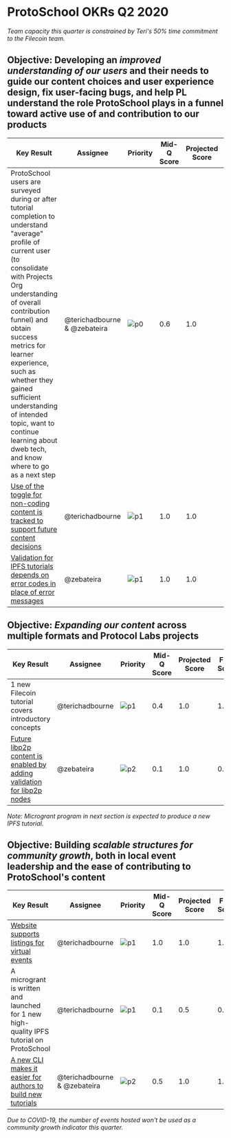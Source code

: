 # ProtoSchool OKRs Q2 2020

_Team capacity this quarter is constrained by Teri's 50% time commitment to the Filecoin team._

## Objective: Developing an _improved understanding of our users_ and their needs to guide our content choices and user experience design, fix user-facing bugs, and help PL understand the role ProtoSchool plays in a funnel toward active use of and contribution to our products

| Key Result | Assignee | Priority | Mid-Q Score | Projected Score | Final Score |
| ---------- | -------- | -------- | ----------- | --------------- | ----------- |
| ProtoSchool users are surveyed during or after tutorial completion to understand "average" profile of current user (to consolidate with Projects Org understanding of overall contribution funnel) and obtain success metrics for learner experience, such as whether they gained sufficient understanding of intended topic, want to continue learning about dweb tech, and know where to go as a next step | @terichadbourne & @zebateira | ![p0](https://ipfs.io/ipfs/QmV88khHDJEXi7wo6o972MZWY661R9PhrZW6dvpFP6jnMn/p0.svg)  |  0.6 | 1.0  | 1.0  ||
| [Use of the toggle for non-coding content is tracked to support future content decisions](https://github.com/ProtoSchool/protoschool.github.io/issues/366) | @terichadbourne |![p1](https://ipfs.io/ipfs/QmV88khHDJEXi7wo6o972MZWY661R9PhrZW6dvpFP6jnMn/p1.svg)| 1.0 | 1.0  | 1.0 |
| [Validation for IPFS tutorials depends on error codes in place of error messages](https://github.com/ProtoSchool/protoschool.github.io/issues/343)  | @zebateira | ![p1](https://ipfs.io/ipfs/QmV88khHDJEXi7wo6o972MZWY661R9PhrZW6dvpFP6jnMn/p1.svg)  | 1.0  |  1.0 | 1.0 ||

## Objective: _Expanding our content_ across multiple formats and Protocol Labs projects

| Key Result | Assignee | Priority | Mid-Q Score | Projected Score | Final Score |
| ---------- | -------- | -------- | ----------- |--------------- | ----------- |
| 1 new Filecoin tutorial covers introductory concepts | @terichadbourne |![p1](https://ipfs.io/ipfs/QmV88khHDJEXi7wo6o972MZWY661R9PhrZW6dvpFP6jnMn/p1.svg)| 0.4 | 1.0 |1.0||
| [Future libp2p content is enabled by adding validation for libp2p nodes](https://github.com/ProtoSchool/protoschool.github.io/issues/229) | @zebateira | ![p2](https://ipfs.io/ipfs/QmV88khHDJEXi7wo6o972MZWY661R9PhrZW6dvpFP6jnMn/p2.svg)  | 0.1  | 1.0  | 0.4  ||

_Note: Microgrant program in next section is expected to produce a new IPFS tutorial._

## Objective: Building _scalable structures for community growth_, both in local event leadership and the ease of contributing to ProtoSchool's content

| Key Result | Assignee | Priority | Mid-Q Score | Projected Score | Final Score |
| ---------- | -------- | -------- | ----------- | --------------- | ----------- |
| [Website supports listings for virtual events](https://github.com/ProtoSchool/protoschool.github.io/issues/409) | @terichadbourne | ![p1](https://ipfs.io/ipfs/QmV88khHDJEXi7wo6o972MZWY661R9PhrZW6dvpFP6jnMn/p1.svg)| 1.0 | 1.0 | 1.0 |
| A microgrant is written and launched for 1 new high-quality IPFS tutorial on ProtoSchool | @terichadbourne | ![p1](https://ipfs.io/ipfs/QmV88khHDJEXi7wo6o972MZWY661R9PhrZW6dvpFP6jnMn/p1.svg)| 0.1 | 0.5 | 0.1 |
| [A new CLI makes it easier for authors to build new tutorials](https://github.com/ProtoSchool/protoschool.github.io/issues/350) | @terichadbourne & @zebateira | ![p2](https://ipfs.io/ipfs/QmV88khHDJEXi7wo6o972MZWY661R9PhrZW6dvpFP6jnMn/p2.svg)  | 0.5  |  1.0 | 1.0  ||


_Due to COVID-19, the number of events hosted won't be used as a community growth indicator this quarter._
